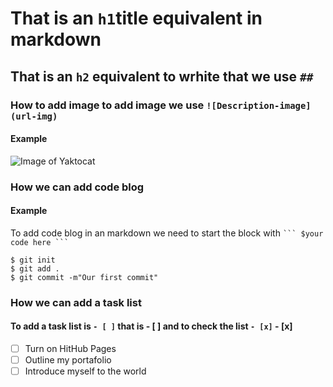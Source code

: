 # That is an `h1`title equivalent in markdown
## That is an `h2` equivalent to wrhite that we use `##`

### How to add image to add image we use `![Description-image](url-img)`
#### Example
![Image of Yaktocat](https://octodex.github.com/images/yaktocat.png)

### How we can add code blog 
#### Example 
To add code blog in an markdown we need to start the block with ` ``` $your code here ``` `
```
$ git init
$ git add .
$ git commit -m"Our first commit"
```
        
### How we can add a task list 
#### To add a task list is ` - [ ] ` that is - [ ] and to check the list `- [x]` - [x]
- [ ] Turn on HitHub Pages
- [ ] Outline my portafolio
- [ ] Introduce myself to the world

